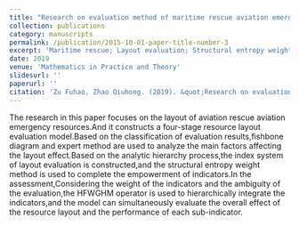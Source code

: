 ```yaml
---
title: "Research on evaluation method of maritime rescue aviation emergency resources layout based on structural entropy weight method and HFWGHM operator"
collection: publications
category: manuscripts
permalink: /publication/2015-10-01-paper-title-number-3
excerpt: 'Maritime rescue; Layout evaluation; Structural entropy weight method; HFWGHM;'
date: 2019
venue: 'Mathematics in Practice and Theory'
slidesurl: ''
paperurl: ''
citation: 'Zu Fuhao, Zhao Qiuhong. (2019). &quot;Research on evaluation method of maritime rescue aviation emergency resources layout based on structural entropy weight method and HFWGHM operator.&quot; <i>Mathematics in Practice and Theory</i>. 49(19):128-138.'
---
```


The research in this paper focuses on the layout of aviation rescue aviation emergency resources.And it constructs a four-stage resource layout evaluation model.Based on the classification of evaluation results,fishbone diagram and expert method are used to analyze the main factors affecting the layout effect.Based on the analytic hierarchy process,the index system of layout evaluation is constructed,and the structural entropy weight method is used to complete the empowerment of indicators.In the assessment,Considering the weight of the indicators and the ambiguity of the evaluation,the HFWGHM operator is used to hierarchically integrate the indicators,and the model can simultaneously evaluate the overall effect of the resource layout and the performance of each sub-indicator.
